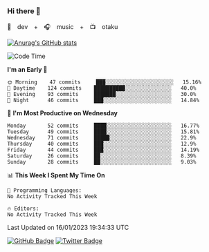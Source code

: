 ### Hi there 👋

🚀　dev　+　🎧　music　+　📺　otaku


[![Anurag's GitHub stats](https://github-readme-stats.vercel.app/api?username=koheitasaka&count_private=true&show_icons=true&theme=monokai)](https://github.com/koheitasaka/github-readme-stats)

<!--START_SECTION:waka-->
![Code Time](http://img.shields.io/badge/Code%20Time-1%2C161%20hrs%2023%20mins-blue)

**I'm an Early 🐤** 

```text
🌞 Morning    47 commits     ███░░░░░░░░░░░░░░░░░░░░░░   15.16% 
🌆 Daytime    124 commits    ██████████░░░░░░░░░░░░░░░   40.0% 
🌃 Evening    93 commits     ███████░░░░░░░░░░░░░░░░░░   30.0% 
🌙 Night      46 commits     ███░░░░░░░░░░░░░░░░░░░░░░   14.84%

```
📅 **I'm Most Productive on Wednesday** 

```text
Monday       52 commits     ████░░░░░░░░░░░░░░░░░░░░░   16.77% 
Tuesday      49 commits     ████░░░░░░░░░░░░░░░░░░░░░   15.81% 
Wednesday    71 commits     █████░░░░░░░░░░░░░░░░░░░░   22.9% 
Thursday     40 commits     ███░░░░░░░░░░░░░░░░░░░░░░   12.9% 
Friday       44 commits     ███░░░░░░░░░░░░░░░░░░░░░░   14.19% 
Saturday     26 commits     ██░░░░░░░░░░░░░░░░░░░░░░░   8.39% 
Sunday       28 commits     ██░░░░░░░░░░░░░░░░░░░░░░░   9.03%

```


📊 **This Week I Spent My Time On** 

```text
💬 Programming Languages: 
No Activity Tracked This Week

🔥 Editors: 
No Activity Tracked This Week

```


 Last Updated on 16/01/2023 19:34:33 UTC
<!--END_SECTION:waka-->

[![GitHub Badge](https://img.shields.io/badge/GitHub-100000?style=for-the-badge&logo=github&logoColor=white)](https://github.com/koheitasaka)
[![Twitter Badge](https://img.shields.io/badge/Twitter-1DA1F2?style=for-the-badge&logo=twitter&logoColor=white)](https://twitter.com/sleep_asleep_)
